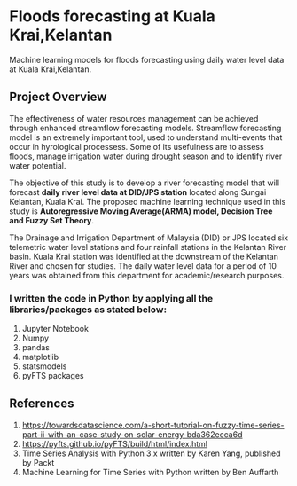 # Floods forecasting at Kuala Krai,Kelantan
Machine learning models for floods forecasting using daily water level data at Kuala Krai,Kelantan.

## Project Overview
The effectiveness of water resources management can be achieved through enhanced streamflow forecasting models. Streamflow forecasting model is an extremely important tool, used to understand multi-events that occur in hyrological processess. Some of its usefulness are to assess floods, manage irrigation water during drought season and  to identify river water potential.

The objective of this study is to develop a river forecasting model that will forecast **daily river level data at DID/JPS station** located along Sungai Kelantan, Kuala Krai. The proposed machine learning technique used in this study is **Autoregressive Moving Average(ARMA) model, Decision Tree and Fuzzy Set Theory**. 
 
The Drainage and Irrigation Department of Malaysia (DID) or JPS located six telemetric water level stations and four rainfall stations in the Kelantan River basin. Kuala Krai station was identified at the downstream of the Kelantan River and chosen for studies. The daily water level data for a period of 10 years was obtained from this department for academic/research purposes.  

### I written the code in Python by applying all the libraries/packages as stated below:
1. Jupyter Notebook
2. Numpy
3. pandas
4. matplotlib
5. statsmodels
6. pyFTS packages

## References
1. https://towardsdatascience.com/a-short-tutorial-on-fuzzy-time-series-part-ii-with-an-case-study-on-solar-energy-bda362ecca6d
2. https://pyfts.github.io/pyFTS/build/html/index.html
3. Time Series Analysis with Python 3.x written by Karen Yang, published by Packt
4. Machine Learning for Time Series with Python written by Ben Auffarth
